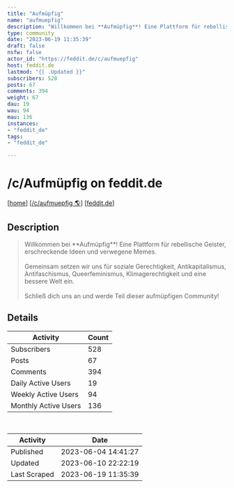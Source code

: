 ```yaml
---
title: "Aufmüpfig" 
name: "aufmuepfig"
description: "Willkommen bei **Aufmüpfig**! Eine Plattform für rebellische Geister, erschreckende Ideen und verwegene Memes. Gemeinsam setzen wir uns für soziale Gerechtigkeit, Antikapitalismus, Antifaschismus, Queerfeminismus, Klimagerechtigkeit und eine bessere Welt ein. Schließ dich uns an und werde Teil dieser aufmüpfigen Community!"
type: community
date: "2023-06-19 11:35:39"
draft: false
nsfw: false
actor_id: "https://feddit.de/c/aufmuepfig"
host: feddit.de
lastmod: "{[ .Updated }}"
subscribers: 528
posts: 67
comments: 394
weight: 67
dau: 19
wau: 94
mau: 136
instances:
- "feddit_de"
tags: 
- "feddit_de"

---
```


# /c/Aufmüpfig on feddit.de

[[home](/)]
[[/c/aufmuepfig 🌎](https://feddit.de/c/aufmuepfig)]
[[feddit.de](/instances/feddit_de)]


## Description 

<blockquote class="description">
Willkommen bei **Aufmüpfig**! Eine Plattform für rebellische Geister, erschreckende Ideen und verwegene Memes. <br><br>Gemeinsam setzen wir uns für soziale Gerechtigkeit, Antikapitalismus, Antifaschismus, Queerfeminismus, Klimagerechtigkeit und eine bessere Welt ein. <br><br>Schließ dich uns an und werde Teil dieser aufmüpfigen Community!<br>
</blockquote>


## Details

| Activity | Count  |
|----------------------|---|
| Subscribers          | 528 |
| Posts                | 67  |
| Comments             | 394  |
| Daily Active Users   | 19  |
| Weekly Active Users  | 94  |
| Monthly Active Users | 136  |

<br>

| Activity | Date |
|----------------------|---|
| Published            | 2023-06-04 14:41:27 |
| Updated              | 2023-06-10 22:22:19 |
| Last Scraped         | 2023-06-19 11:35:39 |
